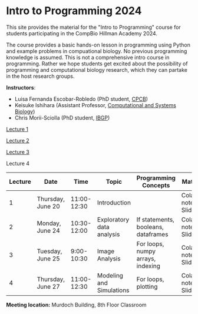 # Intro to Programming 2024

This site provides the material for the "Intro to Programming" course for students participating in the CompBio Hillman Academy 2024.

The course provides a basic hands-on lesson in programming using Python and example problems in compuational biology. No previous programming knowledge is assumed. This is not a comprehensive intro course in programming. Rather we hope students get excited about the possibility of programming and computational biology research, which they can partake in the host research groups.

**Instructors**:

 -	Luisa Fernanda Escobar-Robledo (PhD student, [CPCB](https://www.compbio.cmu.edu/))
 - Keisuke Ishihara (Assistant Professor, [Computational and Systems Biology](https://www.csb.pitt.edu/))
 - Chris Morii-Sciolla (PhD student, [IBGP](https://www.gradbiomed.pitt.edu/))

[Lecture 1](https://colab.research.google.com/drive/1C2j5L3Utm9yFWAL_RpIGMmmbCjdsnyym#scrollTo=7gy8wCNyB88K)

[Lecture 2](https://colab.research.google.com/drive/1DfDGHfPsEDTdhgxAtR7B0nlKMTIQ4ovX#scrollTo=D3iCuOIqSit7)

[Lecture 3](https://colab.research.google.com/drive/1Z_1n0V92YvV5C33_Yui2wo0yJpFlQCrR?usp=sharing)

Lecture 4

| Lecture | Date              | Time        | Topic                     | Programming Concepts                | Materials              |
| ------- | ----------------- | ----------- | ------------------------- | ----------------------------------- | ---------------------- |
| 1       | Thursday, June 20 | 11:00-12:30 | Introduction              |                                     | Colab notebook, Slides |
| 2       | Monday, June 24   | 10:30-12:00 | Exploratory data analysis | If statements, booleans, dataframes | Colab notebook, Slides |
| 3       | Tuesday, June 25  | 9:00-10:30  | Image Analysis            | For loops, numpy arrays, indexing   | Colab notebook, Slides |
| 4       | Thursday, June 27 | 11:00-12:30 | Modeling and Simulations  | For loops, plotting                 | Colab notebook, Slides |


**Meeting location:** Murdoch Building, 8th Floor Classroom